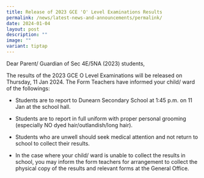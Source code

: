 ```yaml
---
title: Release of 2023 GCE 'O' Level Examinations Results
permalink: /news/latest-news-and-announcements/permalink/
date: 2024-01-04
layout: post
description: ""
image: ""
variant: tiptap
---
```

<p>Dear Parent/ Guardian of Sec 4E/5NA (2023) students,</p><p>The results of the 2023 GCE O Level Examinations will be released on Thursday, 11 Jan 2024. The Form Teachers have informed your child/ ward of the followings:</p><ul data-tight="true" class="tight"><li><p>Students are to report to Dunearn Secondary School at 1:45 p.m. on 11 Jan at the school hall.</p></li><li><p>Students are to report in full uniform with proper personal grooming (especially NO dyed hair/outlandish/long hair).</p></li><li><p>Students who are unwell should seek medical attention and not return to school to collect their results.</p></li><li><p>In the case where your child/ ward is unable to collect the results in school, you may inform the form teachers for arrangement to collect the physical copy of the results and relevant forms at the General Office.</p></li></ul><p></p>